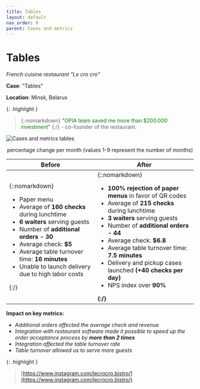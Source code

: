 ```yaml
---
title: Tables
layout: default
nav_order: 9
parent: Cases and metrics
---
```


# Tables

_French cuisine restaurant "Le cro cro"_

**Case**: "Tables"

**Location**: Minsk, Belarus

{: .highlight }
> {::nomarkdown} <font color="green">"OPIA team saved me more than $200.000 investment"</font> {:/} - co-founder of the restaurant.

![Cases and metrics tables](/en/assets/images/cases_and_metrics_tables.png "Cases and metrics tables")
<p style="text-align:center">percentage change per month (values 1-9 represent the number of months)</p>

| Before | After |
| ----------- | ----------- |
| {::nomarkdown} <ul><li>Paper menu</li><li>Average of <b>160 checks</b> during lunchtime</li><li><b>6 waiters</b> serving guests</li><li>Number of <b>additional orders - 30</b></li><li>Average check: <b>$5</b></li><li>Average table turnover time: <b>16 minutes</b></li><li>Unable to launch delivery due to high labor costs</li></ul> {:/}| {::nomarkdown} <ul><li><b>100% rejection of paper menus</b> in favor of QR codes</li><li>Average of <b>215 checks</b> during lunchtime</li><li><b>3 waiters</b> serving guests</li><li>Number of <b>additional orders - 44</b></li><li>Average check: <b>$6.8</b></li><li>Average table turnover time: <b>7.5 minutes</b></li><li>Delivery and pickup cases launched <b>(+40 checks per day)</b></li><li>NPS index over <b>90%<b></li></ul> {:/} |

**Impact on key metrics:**
- _Additional orders affected the average check and revenue_
- _Integration with restaurant software made it possible to speed up the order acceptance process by **more than 2 times**_
- _Integration affected the table turnover rate_
- _Table turnover allowed us to serve more guests_

{: .highlight }
> [https://www.instagram.com/lecrocro.bistro/](https://www.instagram.com/lecrocro.bistro/)
